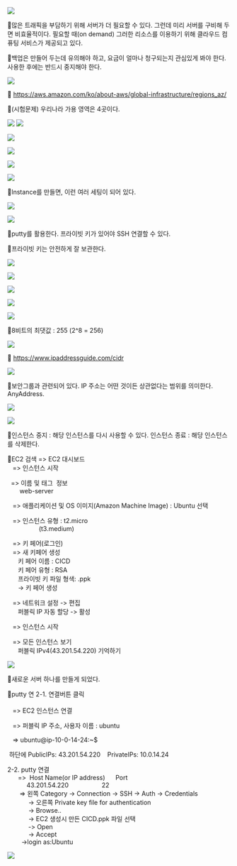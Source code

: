 ![](../image/Pasted%20image%2020240509120414.png)

📌많은 트래픽을 부담하기 위해 서버가 더 필요할 수 있다. 그런데 미리 서버를 구비해 두면 비효율적이다. 필요할 때(on demand) 그러한 리소스를 이용하기 위해 클라우드 컴퓨팅 서비스가 제공되고 있다.

📌백업은 만들어 두는데 유의해야 하고, 요금이 얼마나 청구되는지 관심있게 봐야 한다. 사용한 후에는 반드시 중지해야 한다.

![](../image/Pasted%20image%2020240509120904.png)

📌 https://aws.amazon.com/ko/about-aws/global-infrastructure/regions_az/

📌(시험문제) 우리나라 가용 영역은 4곳이다.

![](../image/Pasted%20image%2020240509121039.png)
![](../image/Pasted%20image%2020240509121359.png)

![](../image/Pasted%20image%2020240509121411.png)

![](../image/Pasted%20image%2020240509121458.png)

![](../image/Pasted%20image%2020240509121711.png)

![](../image/Pasted%20image%2020240509121830.png)

📌Instance를 만들면, 이런 여러 세팅이 되어 있다.

![](../image/Pasted%20image%2020240509121906.png)

![](../image/Pasted%20image%2020240509122124.png)

📌putty를 활용한다. 프라이빗 키가 있어야 SSH 연결할 수 있다.

📌프라이빗 키는 안전하게 잘 보관한다.

![](../image/Pasted%20image%2020240509122502.png)

![](../image/Pasted%20image%2020240509122515.png)

![](../image/Pasted%20image%2020240509122546.png)

![](../image/Pasted%20image%2020240509122707.png)

![](../image/Pasted%20image%2020240509122755.png)

📌8비트의 최댓값 : 255 (2^8 = 256)

![](../image/Pasted%20image%2020240509123049.png)

📌 https://www.ipaddressguide.com/cidr


![](../image/Pasted%20image%2020240509123213.png)

📌보안그룹과 관련되어 있다. IP 주소는 어떤 것이든 상관없다는 범위를 의미한다. AnyAddress.

![](../image/Pasted%20image%2020240509123437.png)

![](../image/Pasted%20image%2020240509123919.png)

📌인스턴스 중지 : 해당 인스턴스를 다시 사용할 수 있다.
인스턴스 종료 : 해당 인스턴스를 삭제한다.

📌EC2 검색 => EC2 대시보드   
   => 인스턴스 시작  
  
  => 이름 및 태그  정보  
       web-server  
  
   => 애플리케이션 및 OS 이미지(Amazon Machine Image) : Ubuntu 선택  
  
   => 인스턴스 유형 : t2.micro  
                  (t3.medium)   
  
   => 키 페어(로그인)   
   => 새 키페어 생성  
      키 페어 이름 : CICD  
      키 페어 유형 : RSA  
      프라이빗 키 파일 형색: .ppk  
      -> 키 페어 생성  
  
   => 네트워크 설정 -> 편집  
      퍼블릭 IP 자동 할당 -> 활성  
  
   => 인스턴스 시작  
  
   => 모든 인스턴스 보기  
      퍼블릭 IPv4(43.201.54.220) 기억하기


![](../image/Pasted%20image%2020240509124950.png)

📌새로운 서버 하나를 만들게 되었다.

📌putty 연
2-1. 연결버튼 클릭   
      
   => EC2 인스턴스 연결  
  
   => 퍼블릭 IP 주소, 사용자 이름 : ubuntu  
  
   => ubuntu@ip-10-0-14-24:~$  
  
 하단에 PublicIPs: 43.201.54.220    PrivateIPs: 10.0.14.24  
  
  
2-2. putty 연결  
      =>  Host Name(or IP address)      Port  
             43.201.54.220                         22  
       => 왼쪽 Category -> Connection -> SSH -> Auth -> Credentials  
            -> 오른쪽 Private key file for authentication   
            -> Browse..  
            -> EC2 생성시 만든 CICD.ppk 파일 선택  
            -> Open  
            -> Accept  
        ->login as:Ubuntu

![](../image/Pasted%20image%2020240509141346.png)
